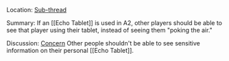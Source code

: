 Location: [Sub-thread](https://discord.com/channels/1092928496474521700/1123029202812289104/1123507486910074971)

Summary:
If an [[Echo Tablet]] is used in A2, other players should be able to see that player using their tablet, instead of seeing them "poking the air."

Discussion:
[Concern](https://discord.com/channels/1092928496474521700/1123029202812289104/1123528945543938128) Other people shouldn't be able to see sensitive information on their personal [[Echo Tablet]].

